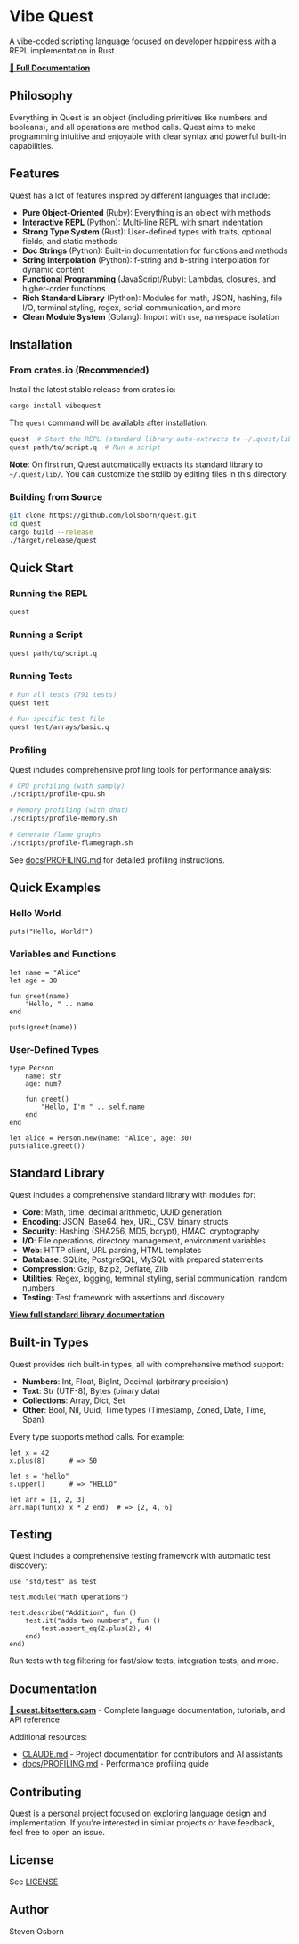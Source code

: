 # Vibe Quest

A vibe-coded scripting language focused on developer happiness with a REPL implementation in Rust.

**[📖 Full Documentation](https://quest.bitsetters.com/)**

## Philosophy

Everything in Quest is an object (including primitives like numbers and booleans), and all operations are method calls. Quest aims to make programming intuitive and enjoyable with clear syntax and powerful built-in capabilities.

## Features

Quest has a lot of features inspired by different languages that include:

- **Pure Object-Oriented** (Ruby): Everything is an object with methods
- **Interactive REPL** (Python): Multi-line REPL with smart indentation
- **Strong Type System** (Rust): User-defined types with traits, optional fields, and static methods
- **Doc Strings** (Python): Built-in documentation for functions and methods
- **String Interpolation** (Python): f-string and b-string interpolation for dynamic content
- **Functional Programming** (JavaScript/Ruby): Lambdas, closures, and higher-order functions
- **Rich Standard Library** (Python): Modules for math, JSON, hashing, file I/O, terminal styling, regex, serial communication, and more
- **Clean Module System** (Golang): Import with `use`, namespace isolation

## Installation

### From crates.io (Recommended)

Install the latest stable release from crates.io:

```bash
cargo install vibequest
```

The `quest` command will be available after installation:

```bash
quest  # Start the REPL (standard library auto-extracts to ~/.quest/lib on first run)
quest path/to/script.q  # Run a script
```

**Note**: On first run, Quest automatically extracts its standard library to `~/.quest/lib/`. You can customize the stdlib by editing files in this directory.

### Building from Source

```bash
git clone https://github.com/lolsborn/quest.git
cd quest
cargo build --release
./target/release/quest
```

## Quick Start

### Running the REPL

```bash
quest
```

### Running a Script

```bash
quest path/to/script.q
```

### Running Tests

```bash
# Run all tests (791 tests)
quest test

# Run specific test file
quest test/arrays/basic.q
```

### Profiling

Quest includes comprehensive profiling tools for performance analysis:

```bash
# CPU profiling (with samply)
./scripts/profile-cpu.sh

# Memory profiling (with dhat)
./scripts/profile-memory.sh

# Generate flame graphs
./scripts/profile-flamegraph.sh
```

See [docs/PROFILING.md](docs/PROFILING.md) for detailed profiling instructions.

## Quick Examples

### Hello World

```quest
puts("Hello, World!")
```

### Variables and Functions

```quest
let name = "Alice"
let age = 30

fun greet(name)
    "Hello, " .. name
end

puts(greet(name))
```

### User-Defined Types

```quest
type Person
    name: str
    age: num?

    fun greet()
        "Hello, I'm " .. self.name
    end
end

let alice = Person.new(name: "Alice", age: 30)
puts(alice.greet())
```

## Standard Library

Quest includes a comprehensive standard library with modules for:

- **Core**: Math, time, decimal arithmetic, UUID generation
- **Encoding**: JSON, Base64, hex, URL, CSV, binary structs
- **Security**: Hashing (SHA256, MD5, bcrypt), HMAC, cryptography
- **I/O**: File operations, directory management, environment variables
- **Web**: HTTP client, URL parsing, HTML templates
- **Database**: SQLite, PostgreSQL, MySQL with prepared statements
- **Compression**: Gzip, Bzip2, Deflate, Zlib
- **Utilities**: Regex, logging, terminal styling, serial communication, random numbers
- **Testing**: Test framework with assertions and discovery

**[View full standard library documentation](https://quest.bitsetters.com/stdlib/)**

## Built-in Types

Quest provides rich built-in types, all with comprehensive method support:

- **Numbers**: Int, Float, BigInt, Decimal (arbitrary precision)
- **Text**: Str (UTF-8), Bytes (binary data)
- **Collections**: Array, Dict, Set
- **Other**: Bool, Nil, Uuid, Time types (Timestamp, Zoned, Date, Time, Span)

Every type supports method calls. For example:
```quest
let x = 42
x.plus(8)      # => 50

let s = "hello"
s.upper()      # => "HELLO"

let arr = [1, 2, 3]
arr.map(fun(x) x * 2 end)  # => [2, 4, 6]
```

## Testing

Quest includes a comprehensive testing framework with automatic test discovery:

```quest
use "std/test" as test

test.module("Math Operations")

test.describe("Addition", fun ()
    test.it("adds two numbers", fun ()
        test.assert_eq(2.plus(2), 4)
    end)
end)
```

Run tests with tag filtering for fast/slow tests, integration tests, and more.

## Documentation

**[📖 quest.bitsetters.com](https://quest.bitsetters.com/)** - Complete language documentation, tutorials, and API reference

Additional resources:
- [CLAUDE.md](CLAUDE.md) - Project documentation for contributors and AI assistants
- [docs/PROFILING.md](docs/PROFILING.md) - Performance profiling guide

## Contributing

Quest is a personal project focused on exploring language design and implementation. If you're interested in similar projects or have feedback, feel free to open an issue.

## License

See [LICENSE](LICENSE)

## Author

Steven Osborn
